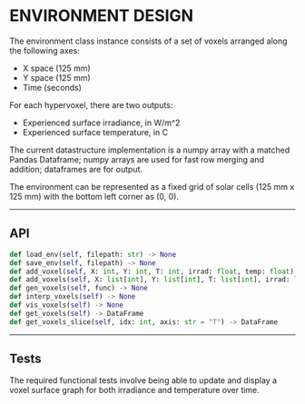 # ENVIRONMENT DESIGN

The environment class instance consists of a set of voxels arranged along the following axes: 
- X space (125 mm)
- Y space (125 mm)
- Time (seconds)

For each hypervoxel, there are two outputs:
- Experienced surface irradiance, in W/m^2
- Experienced surface temperature, in C

The current datastructure implementation is a numpy array with a matched Pandas
Dataframe; numpy arrays are used for fast row merging and addition; dataframes
are for output.

The environment can be represented as a fixed grid of solar cells (125 mm x 125 mm) with the bottom left corner as (0, 0). 

---

## API

```python
def load_env(self, filepath: str) -> None
def save_env(self, filepath) -> None
def add_voxel(self, X: int, Y: int, T: int, irrad: float, temp: float) -> None
def add_voxels(self, X: list[int], Y: list[int], T: list[int], irrad: list[float], temp: list[float]) -> None
def gen_voxels(self, func) -> None
def interp_voxels(self) -> None
def vis_voxels(self) -> None
def get_voxels(self) -> DataFrame
def get_voxels_slice(self, idx: int, axis: str = "T") -> DataFrame
```

---

## Tests

The required functional tests involve being able to update and display a voxel
surface graph for both irradiance and temperature over time.
